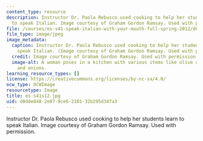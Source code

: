 ```yaml
---
content_type: resource
description: Instructor Dr. Paola Rebusco used cooking to help her students learn
  to speak Italian. Image courtesy of Graham Gordon Ramsay. Used with permission.
file: /courses/es-s41-speak-italian-with-your-mouth-full-spring-2012/d0dde8482e079ce6210132b295d34fa3_es-s41s12.jpg
file_type: image/jpeg
image_metadata:
  caption: Instructor Dr. Paola Rebusco used cooking to help her students learn to
    speak Italian. (Image courtesy of Graham Gordon Ramsay. Used with permission.)
  credit: Image courtesy of Graham Gordon Ramsay. Used with permission.
  image-alt: A woman poses in a kitchen with various items like olive oil, garlic
    and onions.
learning_resource_types: []
license: https://creativecommons.org/licenses/by-nc-sa/4.0/
ocw_type: OCWImage
resourcetype: Image
title: es-s41s12.jpg
uid: d0dde848-2e07-9ce6-2101-32b295d34fa3
---
```

Instructor Dr. Paola Rebusco used cooking to help her students learn to speak Italian. Image courtesy of Graham Gordon Ramsay. Used with permission.
